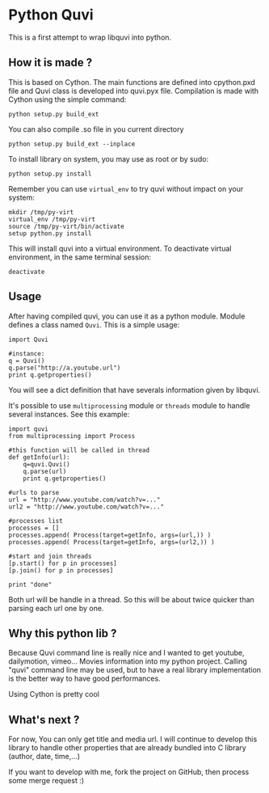 # Python Quvi

This is a first attempt to wrap libquvi into python.

## How it is made ?

This is based on Cython. The main functions are defined into cpython.pxd file and Quvi class is developed into quvi.pyx file.
Compilation is made with Cython using the simple command:

    python setup.py build_ext

You can also compile .so file in you current directory

	python setup.py build_ext --inplace

To install library on system, you may use as root or by sudo:

    python setup.py install

Remember you can use ``virtual_env`` to try quvi without impact on your system:

    mkdir /tmp/py-virt
    virtual_env /tmp/py-virt
    source /tmp/py-virt/bin/activate
    setup python.py install

This will install quvi into a virtual environment. To deactivate virtual environment, in the same terminal session:

    deactivate


## Usage

After having compiled quvi, you can use it as a python module. Module defines a class named ``Quvi``. This is a simple usage:

    import Quvi

    #instance:
    q = Quvi()
    q.parse("http://a.youtube.url")
    print q.getproperties()

You will see a dict definition that have severals information given by libquvi.

It's possible to use ``multiprocessing`` module or ``threads`` module to handle several instances. See this example:


    import quvi
    from multiprocessing import Process

    #this function will be called in thread
    def getInfo(url):
        q=quvi.Quvi()
        q.parse(url)
        print q.getproperties()
    
    #urls to parse
    url = "http://www.youtube.com/watch?v=..."
    url2 = "http://www.youtube.com/watch?v=..."

    #processes list
    processes = []
    processes.append( Process(target=getInfo, args=(url,)) )
    processes.append( Process(target=getInfo, args=(url2,)) )
    
    #start and join threads
    [p.start() for p in processes]
    [p.join() for p in processes]

    print "done"

Both url will be handle in a thread. So this will be about twice quicker than parsing each url one by one.


## Why this python lib ?

Because Quvi command line is really nice and I wanted to get youtube, dailymotion, vimeo... Movies information into my python project. Calling "quvi" command line may be used, but to have a real library implementation is the better way to have good performances. 

Using Cython is pretty cool

## What's next ?

For now, You can only get title and media url. I will continue to develop this library to handle other properties that are already bundled into C library (author, date, time,...) 

If you want to develop with me, fork the project on GitHub, then process some merge request :)

